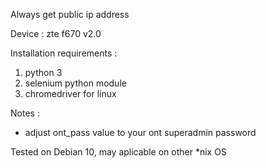 Always get public ip address

Device : zte f670 v2.0

Installation requirements :
1. python 3
2. selenium python module
3. chromedriver for linux

Notes :
- adjust ont_pass value to your ont superadmin password 

Tested on Debian 10, may aplicable on other *nix OS
